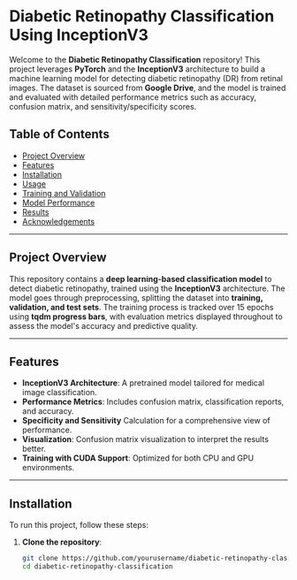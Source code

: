 # Diabetic Retinopathy Classification Using InceptionV3  

Welcome to the **Diabetic Retinopathy Classification** repository! This project leverages **PyTorch** and the **InceptionV3** architecture to build a machine learning model for detecting diabetic retinopathy (DR) from retinal images. The dataset is sourced from **Google Drive**, and the model is trained and evaluated with detailed performance metrics such as accuracy, confusion matrix, and sensitivity/specificity scores.  

## Table of Contents  
- [Project Overview](#project-overview)  
- [Features](#features)  
- [Installation](#installation)  
- [Usage](#usage)  
- [Training and Validation](#training-and-validation)  
- [Model Performance](#model-performance)  
- [Results](#results)  
- [Acknowledgements](#acknowledgements)  

---

## Project Overview  
This repository contains a **deep learning-based classification model** to detect diabetic retinopathy, trained using the **InceptionV3** architecture. The model goes through preprocessing, splitting the dataset into **training, validation, and test sets**. The training process is tracked over 15 epochs using **tqdm progress bars**, with evaluation metrics displayed throughout to assess the model's accuracy and predictive quality.  

---

## Features  
- **InceptionV3 Architecture**: A pretrained model tailored for medical image classification.  
- **Performance Metrics**: Includes confusion matrix, classification reports, and accuracy.  
- **Specificity and Sensitivity** Calculation for a comprehensive view of performance.  
- **Visualization**: Confusion matrix visualization to interpret the results better.  
- **Training with CUDA Support**: Optimized for both CPU and GPU environments.  

---

## Installation  
To run this project, follow these steps:  

1. **Clone the repository**:  
   ```bash  
   git clone https://github.com/yourusername/diabetic-retinopathy-classification.git  
   cd diabetic-retinopathy-classification  
